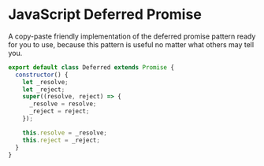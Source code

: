 # JavaScript Deferred Promise

A copy-paste friendly implementation of the deferred promise pattern ready for
you to use, because this pattern is useful no matter what others may tell you.

```js
export default class Deferred extends Promise {
  constructor() {
    let _resolve;
    let _reject;
    super((resolve, reject) => {
      _resolve = resolve;
      _reject = reject;
    });

    this.resolve = _resolve;
    this.reject = _reject;
  }
}
```

